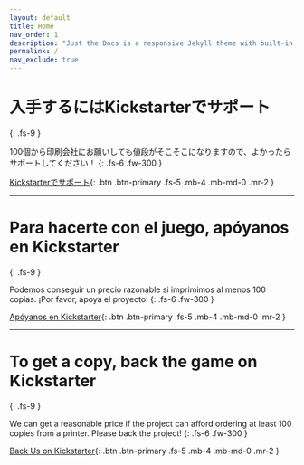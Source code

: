 ```yaml
---
layout: default
title: Home
nav_order: 1
description: "Just the Docs is a responsive Jekyll theme with built-in search that is easily customizable and hosted on GitHub Pages."
permalink: /
nav_exclude: true
---
```


# 入手するにはKickstarterでサポート
{: .fs-9 }

100個から印刷会社にお願いしても値段がそこそこになりますので、よかったらサポートしてください！
{: .fs-6 .fw-300 }

[Kickstarterでサポート](#getting-started){: .btn .btn-primary .fs-5 .mb-4 .mb-md-0 .mr-2 }

---

# Para hacerte con el juego, apóyanos en Kickstarter
{: .fs-9 }

Podemos conseguir un precio razonable si imprimimos al menos 100 copias. ¡Por favor, apoya el proyecto!
{: .fs-6 .fw-300 }

[Apóyanos en Kickstarter](#getting-started){: .btn .btn-primary .fs-5 .mb-4 .mb-md-0 .mr-2 }

---

# To get a copy, back the game on Kickstarter
{: .fs-9 }

We can get a reasonable price if the project can afford ordering at least 100 copies from a printer. Please back the project!
{: .fs-6 .fw-300 }

[Back Us on Kickstarter](#getting-started){: .btn .btn-primary .fs-5 .mb-4 .mb-md-0 .mr-2 }
